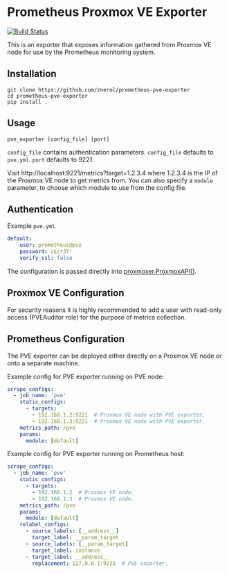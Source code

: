 # Prometheus Proxmox VE Exporter

[![Build Status](https://travis-ci.org/znerol/prometheus-pve-exporter.svg?branch=master)](https://travis-ci.org/znerol/prometheus-pve-exporter)

This is an exporter that exposes information gathered from Proxmox VE node for
use by the Prometheus monitoring system.

## Installation

```Shell
git clone https://github.com/znerol/prometheus-pve-exporter
cd prometheus-pve-exporter
pip install .
```

## Usage

```
pve_exporter [config_file] [port]
```

`config_file` contains authentication parameters.
`config_file` defaults to `pve.yml`. `port` defaults to 9221.

Visit http://localhost:9221/metrics?target=1.2.3.4 where 1.2.3.4 is the IP of
the Proxmox VE node to get metrics from. You can also specify a `module`
parameter, to choose which module to use from the config file.


## Authentication

Example `pve.yml`

```YAML
default:
    user: prometheus@pve
    password: sEcr3T!
    verify_ssl: false
```

The configuration is passed directly into [proxmoxer.ProxmoxAPI()](https://pypi.python.org/pypi/proxmoxer).


## Proxmox VE Configuration

For security reasons it is highly recommended to add a user with read-only
access (PVEAuditor role) for the purpose of metrics collection.


## Prometheus Configuration

The PVE exporter can be deployed either directly on a Proxmox VE node or onto a
separate machine.

Example config for PVE exporter running on PVE node:
```YAML
scrape_configs:
  - job_name: 'pve'
    static_configs:
      - targets:
        - 192.168.1.2:9221  # Proxmox VE node with PVE exporter.
        - 192.168.1.3:9221  # Proxmox VE node with PVE exporter.
    metrics_path: /pve
    params:
      module: [default]
```

Example config for PVE exporter running on Prometheus host:
```YAML
scrape_configs:
  - job_name: 'pve'
    static_configs:
      - targets:
        - 192.168.1.2  # Proxmox VE node.
        - 192.168.1.3  # Proxmox VE node.
    metrics_path: /pve
    params:
      module: [default]
    relabel_configs:
      - source_labels: [__address__]
        target_label: __param_target
      - source_labels: [__param_target]
        target_label: instance
      - target_label: __address__
        replacement: 127.0.0.1:9221  # PVE exporter.
```
